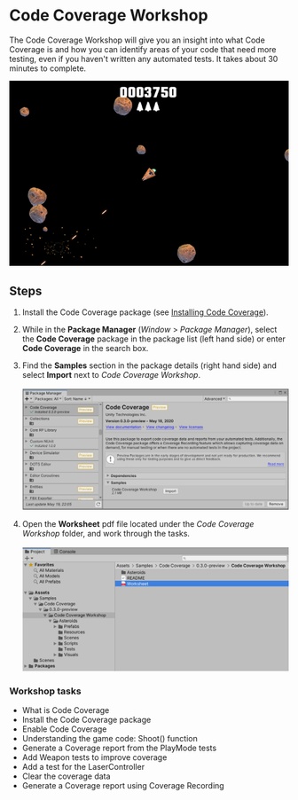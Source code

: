 # Code Coverage Workshop

The Code Coverage Workshop will give you an insight into what Code Coverage is and how you can identify areas of your code that need more testing, even if you haven't written any automated tests. It takes about 30 minutes to complete.

![Code Coverage Workshop](images/workshop/asteroids.png)

## Steps

1. Install the Code Coverage package (see [Installing Code Coverage](InstallingCodeCoverage.md)).

2. While in the **Package Manager** (*Window* > *Package Manager*), select the **Code Coverage** package in the package list (left hand side) or enter **Code Coverage** in the search box.

3. Find the **Samples** section in the package details (right hand side) and select **Import** next to *Code Coverage Workshop*.<br/><br/>
![Import Code Coverage Workshop](images/workshop/import_workshop.png)

4. Open the **Worksheet** pdf file located under the *Code Coverage Workshop* folder, and work through the tasks.<br/><br/>
![Code Coverage Worksheet](images/workshop/worksheet.png)

### Workshop tasks

- What is Code Coverage
- Install the Code Coverage package
- Enable Code Coverage
- Understanding the game code: Shoot() function​
- Generate a Coverage report from the PlayMode tests​
- Add Weapon tests to improve coverage​
- Add a test for the LaserController​
- Clear the coverage data​
- Generate a Coverage report using Coverage Recording​
